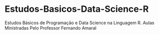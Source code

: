 # Estudos-Basicos-Data-Science-R
 Estudos Básicos de Programação e Data Science na Linguagem R. Aulas Ministradas 
 Pelo Professor Fernando Amaral
